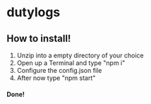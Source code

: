 # dutylogs
## How to install!

1) Unzip into a empty directory of your choice
2) Open up a Terminal and type "npm i"
3) Configure the config.json file
4) After now type "npm start"
#### Done!
